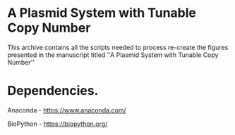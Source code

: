 # A Plasmid System with Tunable Copy Number

This archive contains all the scripts needed to process re-create the figures presented in the manuscript titled ''A Plasmid System with Tunable Copy Number''

# Dependencies.
Anaconda - https://www.anaconda.com/

BioPython - https://biopython.org/
